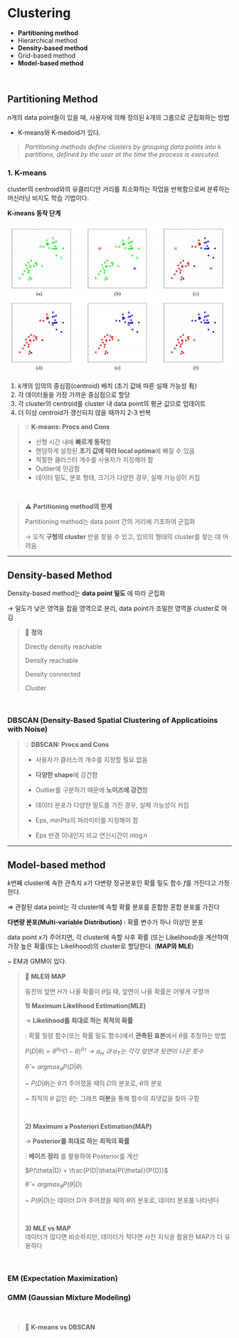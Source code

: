 # **Clustering**

- **Partitioning method**
- Hierarchical method
- **Density-based method**
- Grid-based method
- **Model-based method**

<br>

## **Partitioning Method**

$n$개의 data point들이 있을 때, 사용자에 의해 정의된 $k$개의 그룹으로 군집화하는 방법

- K-means와 K-medoid가 있다.

> *Partitioning methods define clusters by grouping data points into k partitions, defined by the user at the time the process is executed.*
> 


### **1. K-means**

cluster의 centroid와의 유클리디안 거리를 최소화하는 작업을 반복함으로써 분류하는 머신러닝 비지도 학습 기법이다.

**K-means 동작 단계**

![Untitled](../img/Machine-Learning/kmeans.png)

1. $k$개의 임의의 중심점(centroid) 배치 (초기 값에 따른 실패 가능성 有)
2. 각 데이터들을 가장 가까운 중심점으로 할당
3. 각 cluster의 centroid를 cluster 내 data point의 평균 값으로 업데이트
4. 더 이상 centroid가 갱신되지 않을 때까지 2-3 반복

> 💡 **K-means: Procs and Cons**
>
> - 선형 시간 내에 **빠르게 동작**함
> - 랜덤하게 설정된 **초기 값에 따라 local optima**에 빠질 수 있음
> - 적절한 클러스터 개수를 사용자가 지정해야 함
> - Outlier에 민감함
> - 데이터 밀도, 분포 형태, 크기가 다양한 경우, 실패 가능성이 커짐

<br>

>⚠️ **Partitioning method의 한계**
>
> Partitioning method는 data point 간의 거리에 기초하여 군집화
>
>→ 오직 **구형의 cluster** 만을 찾을 수 있고, 임의의 형태의 cluster를 찾는 데 어려움

---


## **Density-based Method**

Density-based method는 **data point 밀도** 에 따라 군집화

→  밀도가 낮은 영역을 잡음 영역으로 분리, data point가 조밀한 영역을 cluster로 여김


> 📌 **정의**
> 
> Directly density reachable
> 
> Density reachable
> 
> Density connected
> 
> Cluster

<br>

### **DBSCAN (Density-Based Spatial Clustering of Applicatioins with Noise)**


>💡 **DBSCAN: Procs and Cons**
>
> - 사용자가 클러스의 개수를 지정할 필요 없음
> - **다양한 shape**에 강건함
> - Outlier를 구분하기 때문에 **노이즈에 강건**함
> 
> - 데이터 분포가 다양한 밀도를 가진 경우, 실패 가능성이 커짐
> - Eps, minPts의 파라미터를 지정해야 함
> - Eps 반경 이내인지 비교 연신시간이 $n\log n$

---

## **Model-based method**

$k$번째 cluster에 속한 관측치 $x$가 다변량 정규분포인 확률 밀도 함수 $f$를 가진다고 가정한다.

⇒ 관찰된 data point는 각 cluster에 속할 확률 분포를 혼합한 혼합 분포를 가진다

**다변량 분포(Multi-variable Distribution)** : 확률 변수가 하나 이상인 분포

data point $x$가 주어지면, 각 cluster에 속할 사후 확률 (또는 Likelihood)을 계산하여 
가장 높은 확률(또는 Likelihood)의 cluster로 할당한다. (**MAP와 MLE**)

~ EM과 GMM이 있다.


> 📢 **MLE와 MAP**
>
>동전의 앞면 $H$가 나올 확률이 $\theta$일 때, 앞면이 나올 확률은 어떻게 구할까
>
> **1) Maximum Likelihood Estimation(MLE)**
>
> → **Likelihood를 최대로 하는 최적의 확률**
> 
> : 확률 질량 함수(또는 확률 밀도 함수)에서 **관측된 표본**에서 $\theta$를 추청하는 방법
> 
> $`P(D|\theta) = \theta^{a_H}(1-\theta)^{a_T}`$ *→ $a_H$ 과 $a_T$는 각각 앞면과 뒷면이 나온 횟수*
> 
> $`\hat{\theta} = argmax_{\theta}P(D|\theta)`$
> 
> ~ $P(D|\theta)$는 $\theta$가 주어졌을 때의 $D$의 분포로, $\theta$의 분포
> 
> ~ 최적의 $\theta$ 값인 $\hat{\theta}$는 그래프 **미분**을 통해 함수의 최댓값을 찾아 구함
> 
> <br>
>
>**2) Maximum a Posteriori Estimation(MAP)**
>
>→ **Posterior를 최대로 하는 최적의 확률**
>
>: **베이즈 정리** 를 활용하여 Posterior를 계산
>
>$`P(\theta|D) = \frac{P(D|\theta)P(\theta)}{P(D)}`$
>
>$`\hat{\theta} = argmax_{\theta}P(\theta|D)`$
>
>~ $P(\theta|D)$는 데이터 $D$가 주어졌을 때의 $\theta$의 분포로, 데이터 분포를 나타낸다
>
><br>
>
>**3) MLE vs MAP**  
>데이터가 많다면 비슷하지만, 데이터가 적다면 사전 지식을 활용한 MAP가 더 유용하다

<br>

### EM (Expectation Maximization)

### GMM (Gaussian Mixture Modeling)

<br>

> 📌 **K-means vs DBSCAN**

